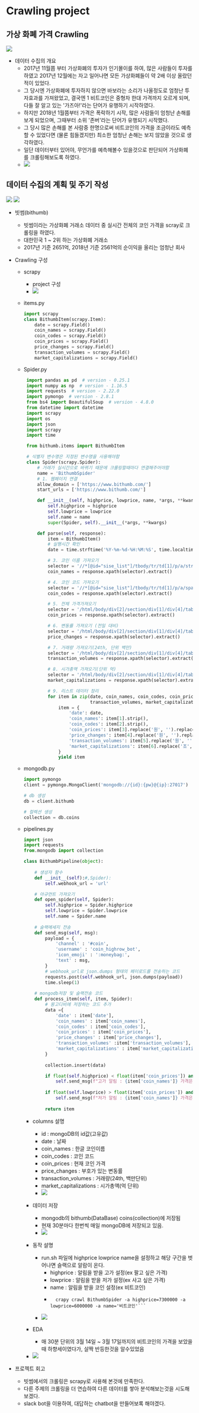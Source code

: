 # Crawling project
## 가상 화폐 가격 Crawling
<img src = 'https://user-images.githubusercontent.com/60168331/76886645-755b0700-68c4-11ea-8ef3-3e93762f404d.png'>

  - 데이터 수집의 개요
	- 2017년 11월쯤 부터 가상화폐의 투자가 인기몰이를 하여, 많은 사람들이 투자를 하였고 2017년 12월에는 자고 일어나면 모든 가상화폐들이 약 2배 이상 올랐던 적이 있었다.
    - 그 당시엔 가상화폐에 투자하지 않으면 바보라는 소리가 나올정도로 엄청난 투자효과를 가져왔었고, 결국엔 1 비트코인은 중형차 한대 가격까지 오르게 되며,
    다들 잘 알고 있는 '가즈아!'라는 단어가 유행하기 시작하였다.
    - 하지만 2018년 1월쯤부터 가격은 폭락하기 시작, 많은 사람들이 엄청난 손해를 보게 되었으며, 그때부터 소위 '존버'라는 단어가 유행되기 시작했다.
    - 그 당시 많은 손해를 본 사람중 한명으로써 비트코인의 가격을 조금이라도 예측할 수 있었다면 (물론 힘들겠지만) 최소한 엄청난 손해는 보지 않았을 것으로 생각하였다.
    - 일단 데이터부터 있어야, 무언가를 예측해볼수 있을것으로 판단되어 가상화폐를 크롤링해보도록 하였다.
    - <img src = 'https://user-images.githubusercontent.com/60168331/76885224-3f1c8800-68c2-11ea-83b5-a403c20a52a9.png'>
   

## 데이터 수집의 계획 및 주기 작성
<img src='https://user-images.githubusercontent.com/60168331/76882236-b7347f00-68bd-11ea-8c8b-68ee6f1faee6.PNG'>
<img src='https://user-images.githubusercontent.com/60168331/76882383-ea770e00-68bd-11ea-8707-4914693ae52d.PNG'>

- 빗썸(bithumb)
  - 빗썸이라는 가상화폐 거래소 데이터 중 실시간 전체의 코인 가격을 scray로 크롤링을 하였다.
  - 대한민국 1 ~ 2위 하는 가상화폐 거래소
  - 2017년 기준 2651억, 2018년 기준 2561억의 순이익을 올리는 엄청난 회사

- Crawling 구성
  - scrapy
    - project 구성
    - <img src ='https://user-images.githubusercontent.com/60168331/76882755-7426db80-68be-11ea-8cff-988f4e531f51.PNG'>
  
  - items.py
    ```python
    import scrapy
    class BithumbItem(scrapy.Item):
        date = scrapy.Field()
        coin_names = scrapy.Field()
        coin_codes = scrapy.Field()
        coin_prices = scrapy.Field()
        price_changes = scrapy.Field()
        transaction_volumes = scrapy.Field()
        market_capitalizations = scrapy.Field()
      ```
    
  - Spider.py
     ```python
      import pandas as pd  # version - 0.25.1
      import numpy as np  # version - 1.16.5
      import requests  # version - 2.22.0
      import pymongo  # version - 2.8.1
      from bs4 import BeautifulSoup  # version - 4.8.0
      from datetime import datetime
      import scrapy
      import os
      import json
      import scrapy
      import time

      from bithumb.items import BithumbItem

      # 식별자 변수명은 지정된 변수명을 사용해야함
      class Spider(scrapy.Spider):
          # 거래가 실시간으로 바뀌기 때문에 크롤링할때마다 연결해주어야함
          name = 'BithumbSpider'
          # 1. 웹페이지 연결
          allow_domain = ['https://www.bithumb.com/']
          start_urls = ['https://www.bithumb.com/']

          def __init__(self, highprice, lowprice, name, *args, **kwargs):
              self.highprice = highprice
              self.lowprice = lowprice
              self.name = name
              super(Spider, self).__init__(*args, **kwargs)

          def parse(self, response):
              item = BithumbItem()
              # 실행시간 확인
              date = time.strftime('%Y-%m-%d-%H:%M:%S', time.localtime(time.time()))

              # 3. 코인 이름 가져오기
              selector = '//*[@id="sise_list"]/tbody/tr/td[1]/p/a/strong/text()'
              coin_names = response.xpath(selector).extract()

              # 4. 코인 코드 가져오기
              selector = '//*[@id="sise_list"]/tbody/tr/td[1]/p/a/span/text()'
              coin_codes = response.xpath(selector).extract()

              # 5. 전체 가격가져오기
              selector = '/html/body/div[2]/section/div[1]/div[4]/table/tbody/tr/td[2]/strong/text()'
              coin_prices = response.xpath(selector).extract()

              # 6. 변동률 가져오기 (전일 대비)
              selector = '/html/body/div[2]/section/div[1]/div[4]/table/tbody/tr/td[3]/div/strong/text()'
              price_changes = response.xpath(selector).extract()

              # 7. 거래량 가져오기(24th, 단위 백만)
              selector = '/html/body/div[2]/section/div[1]/div[4]/table/tbody/tr/td[4]/span/text()'
              transaction_volumes = response.xpath(selector).extract()

              # 8. 시가총액 가져오기(단위 억)
              selector = '/html/body/div[2]/section/div[1]/div[4]/table/tbody/tr/td[5]/strong/text()'
              market_capitalizations = response.xpath(selector).extract()

              # 9. 리스트 데이터 정리
              for item in zip(date, coin_names, coin_codes, coin_prices, price_changes,
                              transaction_volumes, market_capitalizations):
                  item = {
                      'date': date,
                      'coin_names': item[1].strip(),
                      'coin_codes': item[2].strip(),
                      'coin_prices': item[3].replace('원', '').replace(',', '').strip(),
                      'price_changes': item[4].replace('원', '').replace(',', '').strip(),
                      'transaction_volumes': item[5].replace('원', '').replace('≈', '').replace(',', '').strip()[:-6],
                      'market_capitalizations': item[6].replace('조', '').replace('억', '').replace(' ', ''),
                  }
                  yield item
      ```

  - mongodb.py
    ```python
    import pymongo
    client = pymongo.MongoClient('mongodb://{id}:{pw}@{ip}:27017')

    # db 생성
    db = client.bithumb

    # 컬렉션 생성
    collection = db.coins
    ```
    
  - pipelines.py
    ```python
    import json
    import requests
    from.mongodb import collection

    class BithumbPipeline(object):
        
        # 생성자 함수
        def __init__(self):#,Spider):
            self.webhook_url = 'url'

        # 아규먼트 가져오기
        def open_spider(self, Spider):
            self.highprice = Spider.highprice
            self.lowprice = Spider.lowprice
            self.name = Spider.name
        
        # 슬랙메세지 전송
        def send_msg(self, msg):        
            payload = {
                'channel' : '#coin',
                'username' : 'coin_highrow_bot',
                'icon_emoji' : ':moneybag:',
                'text' : msg,
            }
            # webhook_url로 json.dumps 형태의 페이로드를 전송하는 코드
            requests.post(self.webhook_url, json.dumps(payload))
            time.sleep(1)
            
        # mongodb저장 및 슬랙전송 코드   
        def process_item(self, item, Spider):
            # 몽고디비에 저장하는 코드 추가
            data ={
                'date' : item['date'],
                'coin_names' : item['coin_names'],
                'coin_codes' : item['coin_codes'],
                'coin_prices' : item['coin_prices'],
                'price_changes' : item['price_changes'],
                'transaction_volumes' :item['transaction_volumes'],
                'market_capitalizations' : item['market_capitalizations'],
            }
            
            collection.insert(data)

            if float(self.highprice) < float(item['coin_prices']) and self.name == item['coin_names'] :
                self.send_msg(f"고가 알림 : {item['coin_names']} 가격은 {item['coin_prices']}원 입니다. 알림 설정 금액은 {self.highprice}원 입니다.")
                
            if float(self.lowprice) > float(item['coin_prices']) and self.name == item['coin_names'] :             
                self.send_msg(f"저가 알림 : {item['coin_names']} 가격은 {item['coin_prices']}원 입니다. 알림 설정 금액은 {self.lowprice}원 입니다.")
            
            return item
    ```

    - columns 설명
      - id : mongoDB의 id값(고유값)
      - date : 날짜
      - coin_names : 한글 코인이름	
      - coin_codes : 코인 코드
      - coin_prices : 현재 코인 가격
      - price_changes	: 부호가 있는 변동률
      - transaction_volumes : 거래량(24th, 백만단위)
      - market_capitalizations : 시가총액(억 단위)
      - <img src ='https://user-images.githubusercontent.com/60168331/76883973-480c5a00-68c0-11ea-9fb1-460dd1fd15a9.PNG'>
  
    - 데이터 저장
      - mongodb의 bithumb(DataBase) coins(collection)에 저장됨
      - 현재 30분마다 한번씩 매일 mongoDB에 저장되고 있음.
      - <img src='https://user-images.githubusercontent.com/60168331/76884048-6b370980-68c0-11ea-9a43-f766fca2e49f.PNG'>
    
    - 동작 설명
      - run.sh 파일에 highprice lowprice name을 설정하고 해당 구간을 벗어나면 슬랙으로 알람이 온다.
        - highprice : 알림을 받을 고가 설정(ex 팔고 싶은 가격)
        - lowprice : 알림을 받을 저가 설정(ex 사고 싶은 가격)
        - name : 알림을 받을 코인 설정(ex 비트코인)
        - ``` 
            crapy crawl BithumbSpider -a highprice=7300000 -a lowprice=6000000 -a name='비트코인'```
      - <img src = 'https://user-images.githubusercontent.com/60168331/76884255-c0731b00-68c0-11ea-92fe-b28c715eac01.PNG'>   

    - EDA
      - 매 30분 단위의 3월 14일 ~ 3월 17일까지의 비트코인의 가격을 보았을때 하향세이였다가, 살짝 반등한것을 알수있었음
    - <img src ='https://user-images.githubusercontent.com/60168331/76886859-b4895800-68c4-11ea-9427-b5a467369d74.png'>

- 프로젝트 회고
  - 빗썸에서의 크롤링은 scrapy로 사용해 본것에 만족한다.
  - 다른 주제의 크롤링을 더 연습하여 다른 데이터를 쌓아 분석해보는것을 시도해 보겠다.
  - slack bot을 이용하여, 대답하는 chatbot을 만들어보록 해야겠다.